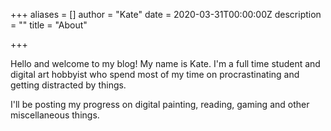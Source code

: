 +++
aliases = []
author = "Kate"
date = 2020-03-31T00:00:00Z
description = ""
title = "About"

+++

Hello and welcome to my blog! My name is Kate. I'm a full time student and digital art hobbyist who spend most of my time on procrastinating and getting distracted by things. 

I'll be posting my progress on digital painting, reading, gaming and other miscellaneous things.